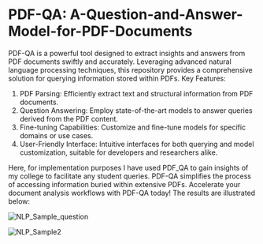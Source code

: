 # PDF-QA: A-Question-and-Answer-Model-for-PDF-Documents
PDF-QA is a powerful tool designed to extract insights and answers from PDF documents swiftly and accurately. Leveraging advanced natural language processing techniques, this repository provides a comprehensive solution for querying information stored within PDFs.
Key Features:

1. PDF Parsing: Efficiently extract text and structural information from PDF documents.
2. Question Answering: Employ state-of-the-art models to answer queries derived from the PDF content.
3. Fine-tuning Capabilities: Customize and fine-tune models for specific domains or use cases.
4. User-Friendly Interface: Intuitive interfaces for both querying and model customization, suitable for developers and researchers alike.

Here, for implementation purposes I have used PDF_QA to gain insights of my college to facilitate any student queries. PDF-QA simplifies the process of accessing information buried within extensive PDFs. Accelerate your document analysis workflows with PDF-QA today!
The results are illustrated below:

![NLP_Sample_question](https://github.com/aditichauhan04/-PDF-QA-A-Question-and-Answer-Model-for-PDF-Documents/assets/97681702/1f88876f-1728-44de-8b16-292dea05ac81)

![NLP_Sample2](https://github.com/aditichauhan04/-PDF-QA-A-Question-and-Answer-Model-for-PDF-Documents/assets/97681702/a0e041d1-e69d-4339-9be0-227ebc4cd709)

